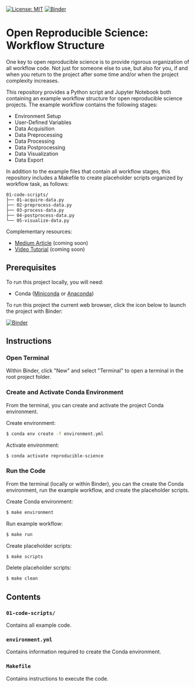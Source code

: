 [![License: MIT](https://img.shields.io/badge/License-MIT-yellow.svg)](https://opensource.org/licenses/MIT)
[![Binder](https://mybinder.org/badge_logo.svg)](https://mybinder.org/v2/gh/calekochenour/workflow-structure/main)

# Open Reproducible Science: Workflow Structure

One key to open reproducible science is to provide rigorous organization of all workflow code. Not just for someone else to use, but also for you, if and when you return to the project after some time and/or when the project complexity increases.

This repository provides a Python script and Jupyter Notebook both containing an example workflow structure for open reproducible science projects. The example workflow contains the following stages:

* Environment Setup
* User-Defined Variables
* Data Acquisition
* Data Preprocessing
* Data Processing
* Data Postprocessing
* Data Visualization
* Data Export

In addition to the example files that contain all workflow stages, this repository includes a Makefile to create placeholder scripts organized by workflow task, as follows:

```
01-code-scripts/
├── 01-acquire-data.py
├── 02-preprocess-data.py
├── 03-process-data.py
├── 04-postprocess-data.py
└── 05-visualize-data.py
```

Complementary resources:

* [Medium Article]() (coming soon)
* [Video Tutorial]() (coming soon)

## Prerequisites

To run this project locally, you will need:

* Conda ([Miniconda](https://docs.conda.io/en/latest/miniconda.html) or [Anaconda](https://docs.anaconda.com/anaconda/install/))

To run this project the current web browser, click the icon below to launch the project with Binder:

[![Binder](https://mybinder.org/badge_logo.svg)](https://mybinder.org/v2/gh/calekochenour/project-structure/main)

## Instructions

### Open Terminal

Within Binder, click "New" and select "Terminal" to open a terminal in the root project folder.

### Create and Activate Conda Environment

From the terminal, you can create and activate the project Conda environment.

Create environment:

```bash
$ conda env create -f environment.yml
```

Activate environment:

```bash
$ conda activate reproducible-science
```

### Run the Code

From the terminal (locally or within Binder), you can the create the Conda environment, run the example workflow, and create the placeholder scripts.

Create Conda environment:

```bash
$ make environment
```

Run example workflow:

```bash
$ make run
```

Create placeholder scripts:

```bash
$ make scripts
```

Delete placeholder scripts:
```bash
$ make clean
```

## Contents

### `01-code-scripts/`

Contains all example code.

### `environment.yml`

Contains information required to create the Conda environment.

### `Makefile`

Contains instructions to execute the code.
